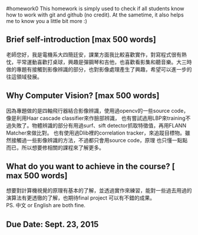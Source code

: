 #homework0
This homework is simply used to check if all students know how to work with git and github (no credit).
At the sametime, it also helps me to know you a little bit more :)

## Brief self-introduction [max 500 words]
老師您好，我是電機系大四簡廷安，課業方面我比較喜歡實作，對寫程式很有熱忱，平常運動喜歡打桌球，興趣是彈鋼琴和吉他，也喜歡看影集和聽音樂。大三時做的專題有接觸到影像辨識的部分，也對影像處理產生了興趣，希望可以進一步的往這領域發展。
## Why Computer Vision? [max 500 words]
因為專題做的是四軸飛行器結合影像辨識，使用過opencv的一些source code，像是利用Haar cascade classifier來作臉部辨識， 也有嘗試過用LBP來training不過失敗了。物體辨識的部分有用過surf、sift detector抓取特徵值，再用FLANN Matcher來做比對。 也有使用過Dlib裡的correlation tracker，來追蹤目標物。雖然接觸過一些影像辨識的方法，不過都只會用source code，原理
也只懂一點點而已，所以想要修相關的課程來了解更多。
## What do you want to achieve in the course? [ max 500 words]
想要對計算機視覺的原理有基本的了解，並透過實作來練習，能對一些過去用過的演算法有更透徹的了解，也期待final project 可以有不錯的成果。  
PS. 中文 or English are both fine.

## Due Date: Sept. 23, 2015
